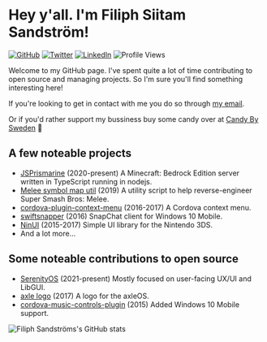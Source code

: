 # Hey y'all. I'm Filiph Siitam Sandström!
[![GitHub](https://img.shields.io/badge/GitHub-%40filiphsps-239a3b.svg)](https://github.com/filiphsps)
[![Twitter](https://img.shields.io/badge/Twitter-%40filiphsandstrom-58a1f2.svg)](https://twitter.com/filiphsandstrom)
[![LinkedIn](https://img.shields.io/badge/Linked-in-0c66c3.svg)](https://www.linkedin.com/in/filiphsandstrom/)
![Profile Views](https://komarev.com/ghpvc/?username=filiphsps&color=yellow)

Welcome to my GitHub page. I've spent quite a lot of time contributing to open source and managing projects.
So I'm sure you'll find something interesting here!

If you're looking to get in contact with me you do so through [my email](mailto:filiph.sandstrom@filfatstudios.com).

Or if you'd rather support my bussiness buy some candy over at [Candy By Sweden](https://candybysweden.com) 🚀

## A few noteable projects
- [JSPrismarine](https://github.com/JSPrismarine/JSPrismarine) (2020-present) A Minecraft: Bedrock Edition server written in TypeScript running in nodejs.
- [Melee symbol map util](https://github.com/filiphsps/openmelee-symbol-map-converter) (2019) A utility script to help reverse-engineer Super Smash Bros: Melee.
- [cordova-plugin-context-menu](https://github.com/filiphsps/cordova-plugin-context-menu) (2016-2017) A Cordova context menu.
- [swiftsnapper](https://github.com/filiphsps/swiftsnapper) (2016) SnapChat client for Windows 10 Mobile.
- [NinUI](https://github.com/filiphsps/NinUI) (2015-2017) Simple UI library for the Nintendo 3DS.
- And a lot more...

## Some noteable contributions to open source
- [SerenityOS](https://github.com/SerenityOS/serenity/commits/master?author=filiph.sandstrom@filfatstudios.com) (2021-present) Mostly focused on user-facing UX/UI and LibGUI.
- [axle logo](https://github.com/codyd51/axle/pull/34) (2017) A logo for the axleOS.
- [cordova-music-controls-plugin](https://github.com/homerours/cordova-music-controls-plugin/pull/16) (2015) Added Windows 10 Mobile support.

![Filiph Sandströms's GitHub stats](https://github-readme-stats.vercel.app/api?username=filiphsps&count_private=true&show_icons=true&theme=dark)
